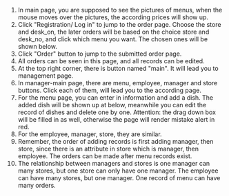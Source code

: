 

1. In main page, you are supposed to see the pictures of menus, when the mouse moves over the pictures, the according prices will show up.
2. Click "Registration/ Log in" to jump to the order page. 
Choose the store and desk_on, the later orders will be based on the choice store and desk_no, and click which menu you want. The chosen ones will be shown below.
3. Click "Order" button to jump to the submitted order page.
4. All orders can be seen in this page, and all records can be edited.
5. At the top right corner, there is button named "main". It will lead you to management page.
6. In manager-main page, there are menu, employee, manager and store buttons. Click each of them, will lead you to the according page.
7. For the menu page, you can enter in information and add a dish. The added dish will be shown up at below, meanwhile you can edit the record of dishes and delete one by one. Attention: the drag down box will be filled in as well, otherwise the page will render mistake alert in red.
8. For the employee, manager, store, they are similar.
9. Remember, the order of adding records is first adding manager, then store, since there is an attribute in store which is manager, then employee. The orders can be made after menu records exist.
10. The relationship between managers and stores is one manager can many stores, but one store can only have one manager. The employee can have many stores, but one manager. One record of menu can have many orders.